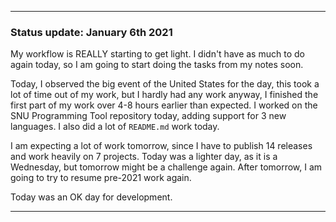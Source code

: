***

### Status update: January 6th 2021

My workflow is REALLY starting to get light. I didn't have as much to do again today, so I am going to start doing the tasks from my notes soon.

Today, I observed the big event of the United States for the day, this took a lot of time out of my work, but I hardly had any work anyway, I finished the first part of my work over 4-8 hours earlier than expected. I worked on the SNU Programming Tool repository today, adding support for 3 new languages. I also did a lot of `README.md` work today.

I am expecting a lot of work tomorrow, since I have to publish 14 releases and work heavily on 7 projects. Today was a lighter day, as it is a Wednesday, but tomorrow might be a challenge again. After tomorrow, I am going to try to resume pre-2021 work again.

Today was an OK day for development.

***
